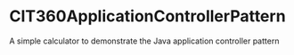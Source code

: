 # CIT360ApplicationControllerPattern
A simple calculator to demonstrate the Java application controller pattern
